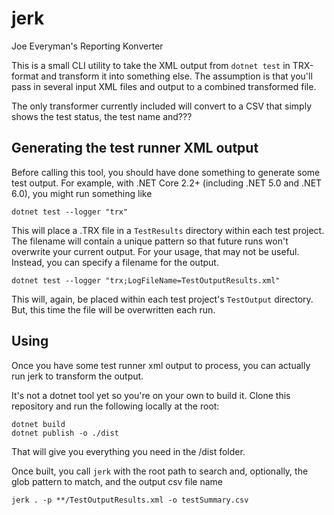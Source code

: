 # jerk
Joe Everyman's Reporting Konverter

This is a small CLI utility to take the XML output from `dotnet test` in TRX-format and transform it into something else. The assumption is that you'll pass in several input XML files and output to a combined transformed file.

The only transformer currently included will convert to a CSV that simply shows the test status, the test name and???

## Generating the test runner XML output

Before calling this tool, you should have done something to generate some test output. For example, with .NET Core 2.2+ (including .NET 5.0 and .NET 6.0), you might run something like

```
dotnet test --logger "trx"
```

This will place a .TRX file in a `TestResults` directory within each test project. The filename will contain a unique pattern so that future runs won't overwrite your current output. For your usage, that may not be useful. Instead, you can specify a filename for the output.

```
dotnet test --logger "trx;LogFileName=TestOutputResults.xml"
```

This will, again, be placed within each test project's `TestOutput` directory. But, this time the file will be overwritten each run.

## Using

Once you have some test runner xml output to process, you can actually run jerk to transform the output.

It's not a dotnet tool yet so you're on your own to build it. Clone this repository and run the following locally at the root:

```
dotnet build
dotnet publish -o ./dist
```

That will give you everything you need in the /dist folder.

Once built, you call `jerk` with the root path to search and, optionally, the glob pattern to match, and the output csv file name

```
jerk . -p **/TestOutputResults.xml -o testSummary.csv
```
